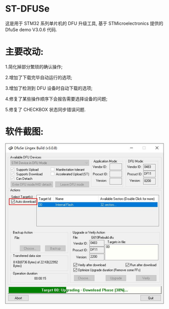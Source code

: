 # ST-DFUSe
这是用于 STM32 系列单片机的 DFU 升级工具, 基于 STMicroelectronics 提供的 DfuSe demo V3.0.6 代码.

# 主要改动:

1.简化掉部分繁琐的确认操作;

2.增加了下载完毕自动运行的选项;

3.增加了检测到 DFU 设备时自动下载的选项;

4.修复了某些操作顺序下会报告需要选择设备的问题;

5.修复了 CHECKBOX 状态同步错误问题.



# 软件截图:

![image](https://github.com/lingex/ST-DFUSe/blob/main/Pic/V3.0.8.jpg)

